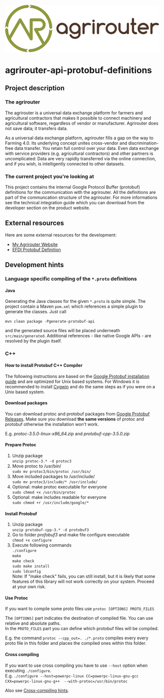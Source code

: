 ![GitHub Logo](res/img/logo.svg)

# agrirouter-api-protobuf-definitions

## Project description

### The agrirouter

The agrirouter is a universal data exchange platform for farmers and agricultural contractors that makes it possible to connect machinery and agricultural software, regardless of vendor or manufacturer. Agrirouter does not save data; it transfers data.

As a universal data exchange platform, agrirouter fills a gap on the way to Farming 4.0. Its underlying concept unites cross-vendor and discrimination-free data transfer. You retain full control over your data. Even data exchange with service providers (e.g. agricultural contractors) and other partners is uncomplicated: Data are very rapidly transferred via the online connection, and if you wish, is intelligently connected to other datasets.

### The current project you're looking at

This project contains the internal Google Protocol Buffer (protobuf) definitions for the communication with the agrirouter. All the definitions are part of the communcation structure of the agrirouter. For more informations see the technical integration guide which you can download from the developer section on the product website.

## External resources

Here are some external resources for the development:

* [My Agrirouter Website](https://my-agrirouter.com) 
* [EFDI Protobuf Definition](https://www.aef-online.org)

## Development hints

### Language specific compiling of the `*.proto` definitions

#### Java

Generating the Java classes for the given `*.proto` is quite simple. The project contain a Maven `pom.xml` which references a simple plugin to generate the classes. Just call</br>

`mvn clean package -Pgenerate-protobuf-api`

and the generated source files will be placed underneath `src/main/generated`. Additional references - like native Google APIs - are resolved by the plugin itself.

### C++

#### How to install Protobuf C++ Compiler

The following instructions are based on the [Google Protobuf installation guide](https://github.com/google/protobuf/blob/master/src/README.md) and are optimized for Unix based systems. For Windows it is recommended to install [Cygwin](https://www.cygwin.com/) and do the same steps as if you were on a Unix based system.

#### Download packages

You can download protoc and protobuf packages from [Google Protobuf Releases](https://github.com/google/protobuf/releases).
Make sure you download **the same versions** of protoc and protobuf otherwise the installation won't work.

E.g. *protoc-3.5.0-linux-x86_64.zip* and *protobuf-cpp-3.5.0.zip*

#### Prepare Protoc

1. Unzip package <br>
   `unzip protoc-3.* -d protoc3`
2. Move protoc to /usr/bin/ <br>
   `sudo mv protoc3/bin/protoc /usr/bin/`
3. Move included packages to /usr/include/ <br>
   `sudo mv protoc3/include/* /usr/include/`
4. Optional: make protoc executable for everyone <br>
   `sudo chmod +x /usr/bin/protoc`
5. Optional: make includes readable for everyone <br>
   `sudo chmod +r /usr/include/google/*`

#### Install Protobuf

1. Unzip package <br>
   `unzip protobuf-cpp-3.* -d protobuf3`
2. Go to folder *profobuf3* and make file configure executable <br>
   `chmod +x configure`
3. Execute following commands <br>
   `./configure` <br>
   `make` <br>
   `make check` <br>
   `sudo make install` <br>
   `sudo ldconfig` <br>
   Note: If "make check" fails, you can still install, but it is likely that some features of this library will not work correctly on your system. Proceed at your own risk.

#### Use Protoc

If you want to compile some proto files use `protoc [OPTIONS] PROTO_FILES` <br>

The `[OPTIONS]` part indicates the destination of compiled file. You can use relative and absolute paths. <br>
In the `PROTO_FILES` part you can define which protobuf files will be compiled.

E.g. the command `protoc --cpp_out=. ./*.proto` compiles every every proto file in this folder and places the compiled ones within this folder.

#### Cross compiling

If you want to use cross compiling you have to use `--host` option when executing `./configure`. <br>
E.g. `./configure --host=powerpc-linux CC=powerpc-linux-gnu-gcc CXX=powerpc-linux-gnu-g++  --with-protoc=/usr/bin/protoc` <br>

Also see [Cross-compiling hints](https://github.com/eurotech/edc-examples/wiki/Cross-compiling-protobuf-for-ARM-architecture).



